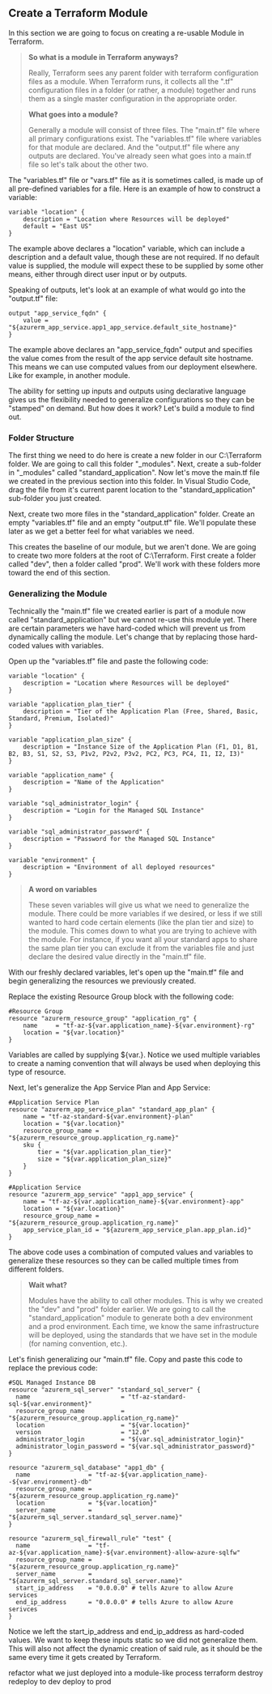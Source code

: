 ## Create a Terraform Module

In this section we are going to focus on creating a re-usable Module in Terraform. 

>**So what is a module in Terraform anyways?** 
>
>Really, Terraform sees any parent folder with terraform configuration files as a module. When Terraform runs, it collects all the ".tf" configuration files in a folder (or rather, a module) together and runs them as a single master configuration in the appropriate order.

>**What goes into a module?**
>
>Generally a module will consist of three files. The "main.tf" file where all primary configurations exist. The "variables.tf" file where variables for that module are declared. And the "output.tf" file where any outputs are declared. You've already seen what goes into a main.tf file so let's talk about the other two.

The "variables.tf" file or "vars.tf" file as it is sometimes called, is made up of all pre-defined variables for a file. Here is an example of how to construct a variable:

```
variable "location" {
    description = "Location where Resources will be deployed"
    default = "East US"
}
```

The example above declares a "location" variable, which can include a description and a default value, though these are not required. If no default value is supplied, the module will expect these to be supplied by some other means, either through direct user input or by outputs.

Speaking of outputs, let's look at an example of what would go into the "output.tf" file:

```
output "app_service_fqdn" {
    value = "${azurerm_app_service.app1_app_service.default_site_hostname}"
}
```

The example above declares an "app_service_fqdn" output and specifies the value comes from the result of the app service default site hostname. This means we can use computed values from our deployment elsewhere. Like for example, in another module.

The ability for setting up inputs and outputs using declarative language gives us the flexibility needed to generalize configurations so they can be "stamped" on demand. But how does it work? Let's build a module to find out.

### Folder Structure

The first thing we need to do here is create a new folder in our C:\Terraform folder. We are going to call this folder "_modules". Next, create a sub-folder in "_modules" called "standard_application". Now let's move the main.tf file we created in the previous section into this folder. In Visual Studio Code, drag the file from it's current parent location to the "standard_application" sub-folder you just created.

Next, create two more files in the "standard_application" folder. Create an empty "variables.tf" file and an empty "output.tf" file. We'll populate these later as we get a better feel for what variables we need.

This creates the baseline of our module, but we aren't done. We are going to create two more folders at the root of C:\Terraform. First create a folder called "dev", then a folder called "prod". We'll work with these folders more toward the end of this section.

### Generalizing the Module

Technically the "main.tf" file we created earlier is part of a module now called "standard_application" but we cannot re-use this module yet. There are certain parameters we have hard-coded which will prevent us from dynamically calling the module. Let's change that by replacing those hard-coded values with variables.

Open up the "variables.tf" file and paste the following code:

```
variable "location" {
    description = "Location where Resources will be deployed"
}

variable "application_plan_tier" {
    description = "Tier of the Application Plan (Free, Shared, Basic, Standard, Premium, Isolated)"
}

variable "application_plan_size" {
    description = "Instance Size of the Application Plan (F1, D1, B1, B2, B3, S1, S2, S3, P1v2, P2v2, P3v2, PC2, PC3, PC4, I1, I2, I3)"
}

variable "application_name" {
    description = "Name of the Application"
}

variable "sql_administrator_login" {
    description = "Login for the Managed SQL Instance"
}

variable "sql_administrator_password" {
    description = "Password for the Managed SQL Instance"
}

variable "environment" {
    description = "Environment of all deployed resources"
}
```
>**A word on variables**
>
>These seven variables will give us what we need to generalize the module. There could be more variables if we desired, or less if we still wanted to hard code certain elements (like the plan tier and size) to the module. This comes down to what you are trying to achieve with the module. For instance, if you want all your standard apps to share the same plan tier you can exclude it from the variables file and just declare the desired value directly in the "main.tf" file.

With our freshly declared variables, let's open up the "main.tf" file and begin generalizing the resources we previously created.

Replace the existing Resource Group block with the following code:

```
#Resource Group
resource "azurerm_resource_group" "application_rg" {
    name     = "tf-az-${var.application_name}-${var.environment}-rg"
    location = "${var.location}"
}
```

Variables are called by supplying ${var.<variable name>}. Notice we used multiple variables to create a naming convention that will always be used when deploying this type of resource. 

Next, let's generalize the App Service Plan and App Service:

```
#Application Service Plan
resource "azurerm_app_service_plan" "standard_app_plan" {
    name = "tf-az-standard-${var.environment}-plan"
    location = "${var.location}"
    resource_group_name = "${azurerm_resource_group.application_rg.name}"
    sku {
        tier = "${var.application_plan_tier}"
        size = "${var.application_plan_size}"
    }
}

#Application Service
resource "azurerm_app_service" "app1_app_service" {
    name = "tf-az-${var.application_name}-${var.environment}-app"
    location = "${var.location}"
    resource_group_name = "${azurerm_resource_group.application_rg.name}"
    app_service_plan_id = "${azurerm_app_service_plan.app_plan.id}"
}
```

The above code uses a combination of computed values and variables to generalize these resources so they can be called multiple times from different folders.

>**Wait what?**
>
>Modules have the ability to call other modules. This is why we created the "dev" and "prod" folder earlier. We are going to call the "standard_application" module to generate both a dev environment and a prod environment. Each time, we know the same infrastructure will be deployed, using the standards that we have set in the module (for naming convention, etc.).

Let's finish generalizing our "main.tf" file. Copy and paste this code to replace the previous code:

```
#SQL Managed Instance DB
resource "azurerm_sql_server" "standard_sql_server" {
  name                         = "tf-az-standard-sql-${var.environment}"
  resource_group_name          = "${azurerm_resource_group.application_rg.name}"
  location                     = "${var.location}"
  version                      = "12.0"
  administrator_login          = "${var.sql_administrator_login}"
  administrator_login_password = "${var.sql_administrator_password}"
}

resource "azurerm_sql_database" "app1_db" {
  name                = "tf-az-${var.application_name}--${var.environment}-db"
  resource_group_name = "${azurerm_resource_group.application_rg.name}"
  location            = "${var.location}"
  server_name         = "${azurerm_sql_server.standard_sql_server.name}"
}

resource "azurerm_sql_firewall_rule" "test" {
  name                = "tf-az-${var.application_name}-${var.environment}-allow-azure-sqlfw"
  resource_group_name = "${azurerm_resource_group.application_rg.name}"
  server_name         = "${azurerm_sql_server.standard_sql_server.name}"
  start_ip_address    = "0.0.0.0" # tells Azure to allow Azure services
  end_ip_address      = "0.0.0.0" # tells Azure to allow Azure serivces
}
```

Notice we left the start_ip_address and end_ip_address as hard-coded values. We want to keep these inputs static so we did not generalize them. This will also not affect the dynamic creation of said rule, as it should be the same every time it gets created by Terraform.







refactor what we just deployed into a module-like process
terraform destroy
redeploy to dev
deploy to prod